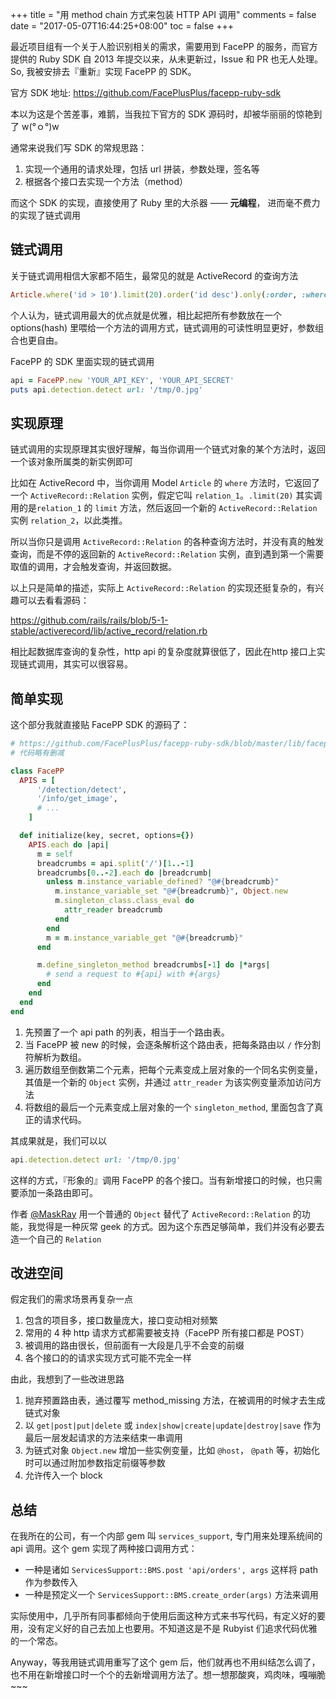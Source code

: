 +++
title = "用 method chain 方式来包装 HTTP API 调用"
comments = false
date = "2017-05-07T16:44:25+08:00"
toc = false
+++

最近项目组有一个关于人脸识别相关的需求，需要用到 FacePP 的服务，而官方提供的 Ruby SDK 自 2013 年提交以来，从未更新过，Issue 和 PR 也无人处理。So, 我被安排去『重新』实现 FacePP 的 SDK。

官方 SDK 地址: https://github.com/FacePlusPlus/facepp-ruby-sdk

本以为这是个苦差事，难鹅，当我拉下官方的 SDK 源码时，却被华丽丽的惊艳到了 w(°ｏ°)w

通常来说我们写 SDK 的常规思路：

1. 实现一个通用的请求处理，包括 url 拼装，参数处理，签名等
2. 根据各个接口去实现一个方法（method）

而这个 SDK 的实现，直接使用了 Ruby 里的大杀器 —— **元编程**， 进而毫不费力的实现了链式调用

## 链式调用

关于链式调用相信大家都不陌生，最常见的就是 ActiveRecord 的查询方法

```ruby
Article.where('id > 10').limit(20).order('id desc').only(:order, :where)
```

个人认为，链式调用最大的优点就是优雅，相比起把所有参数放在一个 options(hash) 里喂给一个方法的调用方式，链式调用的可读性明显更好，参数组合也更自由。

FacePP 的 SDK 里面实现的链式调用

```ruby
api = FacePP.new 'YOUR_API_KEY', 'YOUR_API_SECRET'
puts api.detection.detect url: '/tmp/0.jpg'
```

## 实现原理

链式调用的实现原理其实很好理解，每当你调用一个链式对象的某个方法时，返回一个该对象所属类的新实例即可

比如在 ActiveRecord 中，当你调用 Model `Article` 的 `where` 方法时，它返回了一个 `ActiveRecord::Relation` 实例，假定它叫 `relation_1`。`.limit(20)` 其实调用的是`relation_1` 的 `limit` 方法，然后返回一个新的 `ActiveRecord::Relation` 实例 `relation_2`，以此类推。

所以当你只是调用 `ActiveRecord::Relation` 的各种查询方法时，并没有真的触发查询，而是不停的返回新的 `ActiveRecord::Relation` 实例，直到遇到第一个需要取值的调用，才会触发查询，并返回数据。

以上只是简单的描述，实际上 `ActiveRecord::Relation` 的实现还挺复杂的，有兴趣可以去看看源码：

https://github.com/rails/rails/blob/5-1-stable/activerecord/lib/active_record/relation.rb

相比起数据库查询的复杂性，http api 的复杂度就算很低了，因此在http 接口上实现链式调用，其实可以很容易。

## 简单实现

这个部分我就直接贴 FacePP SDK 的源码了：

```ruby
# https://github.com/FacePlusPlus/facepp-ruby-sdk/blob/master/lib/facepp/client.rb
# 代码略有删减

class FacePP
  APIS = [
      '/detection/detect',
      '/info/get_image',
      # ...
    ]

  def initialize(key, secret, options={})
    APIS.each do |api|
      m = self
      breadcrumbs = api.split('/')[1..-1]
      breadcrumbs[0..-2].each do |breadcrumb|
        unless m.instance_variable_defined? "@#{breadcrumb}"
          m.instance_variable_set "@#{breadcrumb}", Object.new
          m.singleton_class.class_eval do
            attr_reader breadcrumb
          end
        end
        m = m.instance_variable_get "@#{breadcrumb}"
      end

      m.define_singleton_method breadcrumbs[-1] do |*args|
        # send a request to #{api} with #{args}
      end
    end
  end
end
```

1. 先预置了一个 api path 的列表，相当于一个路由表。
2. 当 FacePP 被 new 的时候，会逐条解析这个路由表，把每条路由以 `/` 作分割符解析为数组。
3. 遍历数组至倒数第二个元素，把每个元素变成上层对象的一个同名实例变量，其值是一个新的 `Object` 实例，并通过 `attr_reader` 为该实例变量添加访问方法
4. 将数组的最后一个元素变成上层对象的一个 `singleton_method`, 里面包含了真正的请求代码。

其成果就是，我们可以以

```ruby
api.detection.detect url: '/tmp/0.jpg'
```

这样的方式，『形象的』调用 FacePP 的各个接口。当有新增接口的时候，也只需要添加一条路由即可。

作者 [@MaskRay](https://github.com/MaskRay) 用一个普通的 `Object` 替代了 `ActiveRecord::Relation` 的功能，我觉得是一种灰常 geek 的方式。因为这个东西足够简单，我们并没有必要去造一个自己的 `Relation`

## 改进空间

假定我们的需求场景再复杂一点

1. 包含的项目多，接口数量庞大，接口变动相对频繁
2. 常用的 4 种 http 请求方式都需要被支持（FacePP 所有接口都是 POST）
3. 被调用的路由很长，但前面有一大段是几乎不会变的前缀
4. 各个接口的的请求实现方式可能不完全一样

由此，我想到了一些改进思路

1. 抛弃预置路由表，通过覆写 method_missing 方法，在被调用的时候才去生成链式对象
2. 以 `get|post|put|delete` 或 `index|show|create|update|destroy|save` 作为最后一层发起请求的方法来结束一串调用
3. 为链式对象 `Object.new` 增加一些实例变量，比如 `@host`， `@path` 等，初始化时可以通过附加参数指定前缀等参数
4. 允许传入一个 block

## 总结

在我所在的公司，有一个内部 gem 叫 `services_support`, 专门用来处理系统间的 api 调用。这个 gem 实现了两种接口调用方式：

- 一种是诸如 `ServicesSupport::BMS.post 'api/orders', args` 这样将 path 作为参数传入
- 一种是预定义一个 `ServicesSupport::BMS.create_order(args)` 方法来调用

实际使用中，几乎所有同事都倾向于使用后面这种方式来书写代码，有定义好的要用，没有定义好的自己去加上也要用。不知道这是不是 Rubyist 们追求代码优雅的一个常态。

Anyway，等我用链式调用重写了这个 gem 后，他们就再也不用纠结怎么调了，也不用在新增接口时一个个的去新增调用方法了。想一想那酸爽，鸡肉味，嘎嘣脆~~~

